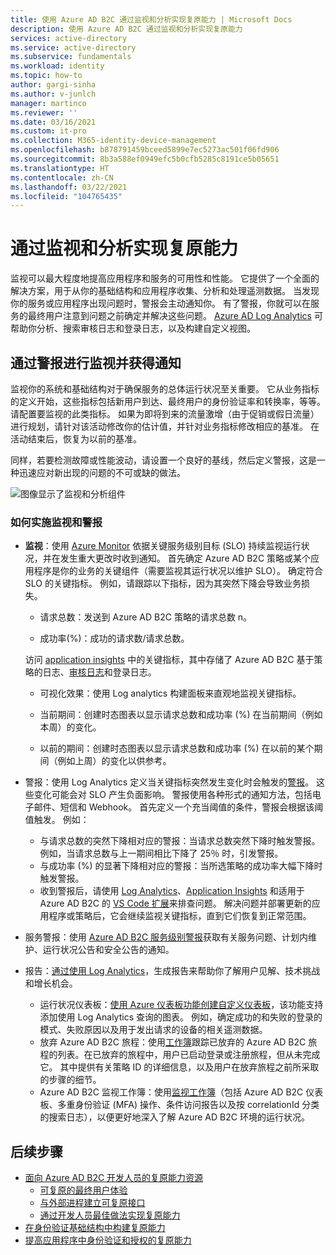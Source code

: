 ```yaml
---
title: 使用 Azure AD B2C 通过监视和分析实现复原能力 | Microsoft Docs
description: 使用 Azure AD B2C 通过监视和分析实现复原能力
services: active-directory
ms.service: active-directory
ms.subservice: fundamentals
ms.workload: identity
ms.topic: how-to
author: gargi-sinha
ms.author: v-junlch
manager: martinco
ms.reviewer: ''
ms.date: 03/16/2021
ms.custom: it-pro
ms.collection: M365-identity-device-management
ms.openlocfilehash: b878791459bceed5899e7ec5273ac501f06fd906
ms.sourcegitcommit: 8b3a588ef0949efc5b0cfb5285c8191ce5b05651
ms.translationtype: HT
ms.contentlocale: zh-CN
ms.lasthandoff: 03/22/2021
ms.locfileid: "104765435"
---
```

# <a name="resilience-through-monitoring-and-analytics"></a>通过监视和分析实现复原能力

监视可以最大程度地提高应用程序和服务的可用性和性能。 它提供了一个全面的解决方案，用于从你的基础结构和应用程序收集、分析和处理遥测数据。 当发现你的服务或应用程序出现问题时，警报会主动通知你。 有了警报，你就可以在服务的最终用户注意到问题之前确定并解决这些问题。 [Azure AD Log Analytics](https://www.azure.cn/home/features/monitor/?OCID=AID2100131_SEM_6d16332c03501fc9c1f46c94726d2264:G:s&ef_id=6d16332c03501fc9c1f46c94726d2264:G:s&msclkid=6d16332c03501fc9c1f46c94726d2264#features) 可帮助你分析、搜索审核日志和登录日志，以及构建自定义视图。

## <a name="monitor-and-get-notified-through-alerts"></a>通过警报进行监视并获得通知

监视你的系统和基础结构对于确保服务的总体运行状况至关重要。 它从业务指标的定义开始，这些指标包括新用户到达、最终用户的身份验证率和转换率，等等。 请配置要监视的此类指标。 如果为即将到来的流量激增（由于促销或假日流量）进行规划，请针对该活动修改你的估计值，并针对业务指标修改相应的基准。 在活动结束后，恢复为以前的基准。

同样，若要检测故障或性能波动，请设置一个良好的基线，然后定义警报，这是一种迅速应对新出现的问题的不可或缺的做法。

![图像显示了监视和分析组件](./media/resilience-with-monitoring-alerting/monitoring-analytics-architecture.png)

### <a name="how-to-implement-monitoring-and-alerting"></a>如何实施监视和警报

- **监视**：使用 [Azure Monitor](../../active-directory-b2c/azure-monitor.md) 依据关键服务级别目标 (SLO) 持续监视运行状况，并在发生重大更改时收到通知。 首先确定 Azure AD B2C 策略或某个应用程序是你的业务的关键组件（需要监视其运行状况以维护 SLO）。 确定符合 SLO 的关键指标。
例如，请跟踪以下指标，因为其突然下降会导致业务损失。

  - 请求总数：发送到 Azure AD B2C 策略的请求总数 n。

  - 成功率(%)：成功的请求数/请求总数。

  访问 [application insights](../../active-directory-b2c/analytics-with-application-insights.md) 中的关键指标，其中存储了 Azure AD B2C 基于策略的日志、[审核日志](../../active-directory-b2c/analytics-with-application-insights.md)和登录日志。  

   - 可视化效果：使用 Log analytics 构建面板来直观地监视关键指标。

   - 当前期间：创建时态图表以显示请求总数和成功率 (%) 在当前期间（例如本周）的变化。

   - 以前的期间：创建时态图表以显示请求总数和成功率 (%) 在以前的某个期间（例如上周）的变化以供参考。

- 警报：使用 Log Analytics 定义当关键指标突然发生变化时会触发的[警报](../../azure-monitor/alerts/alerts-log.md)。 这些变化可能会对 SLO 产生负面影响。 警报使用各种形式的通知方法，包括电子邮件、短信和 Webhook。 首先定义一个充当阈值的条件，警报会根据该阈值触发。 例如：
  - 与请求总数的突然下降相对应的警报：当请求总数突然下降时触发警报。 例如，当请求总数与上一期间相比下降了 25％ 时，引发警报。  
  - 与成功率 (%) 的显著下降相对应的警报：当所选策略的成功率大幅下降时触发警报。
  - 收到警报后，请使用 [Log Analytics](../reports-monitoring/howto-install-use-log-analytics-views.md)、[Application Insights](../../active-directory-b2c/troubleshoot-with-application-insights.md) 和适用于 Azure AD B2C 的 [VS Code 扩展](https://marketplace.visualstudio.com/items?itemName=AzureADB2CTools.aadb2c)来排查问题。 解决问题并部署更新的应用程序或策略后，它会继续监视关键指标，直到它们恢复到正常范围。

- 服务警报：使用 [Azure AD B2C 服务级别警报](../../service-health/service-health-overview.md)获取有关服务问题、计划内维护、运行状况公告和安全公告的通知。

- 报告：[通过使用 Log Analytics](../reports-monitoring/howto-integrate-activity-logs-with-log-analytics.md)，生成报告来帮助你了解用户见解、技术挑战和增长机会。
  - 运行状况仪表板：[使用 Azure 仪表板功能创建自定义仪表板](../../azure-monitor/app/tutorial-app-dashboards.md)，该功能支持添加使用 Log Analytics 查询的图表。 例如，确定成功的和失败的登录的模式、失败原因以及用于发出请求的设备的相关遥测数据。
  - 放弃 Azure AD B2C 旅程：使用[工作簿](https://github.com/azure-ad-b2c/siem#list-of-abandon-journeys)跟踪已放弃的 Azure AD B2C 旅程的列表。在已放弃的旅程中，用户已启动登录或注册旅程，但从未完成它。 其中提供有关策略 ID 的详细信息，以及用户在放弃旅程之前所采取的步骤的细节。
  - Azure AD B2C 监视工作簿：使用[监视工作簿](https://github.com/azure-ad-b2c/siem)（包括 Azure AD B2C 仪表板、多重身份验证 (MFA) 操作、条件访问报告以及按 correlationId 分类的搜索日志），以便更好地深入了解 Azure AD B2C 环境的运行状况。
  
## <a name="next-steps"></a>后续步骤

- [面向 Azure AD B2C 开发人员的复原能力资源](resilience-b2c.md)
  - [可复原的最终用户体验](resilient-end-user-experience.md)
  - [与外部进程建立可复原接口](resilient-external-processes.md)
  - [通过开发人员最佳做法实现复原能力](resilience-b2c-developer-best-practices.md)
- [在身份验证基础结构中构建复原能力](resilience-in-infrastructure.md)
- [提高应用程序中身份验证和授权的复原能力](resilience-app-development-overview.md)
